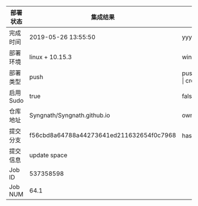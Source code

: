 部署状态 | 集成结果 | 参考值
---|---|---
完成时间 | 2019-05-26 13:55:50 | yyyy-mm-dd hh:mm:ss
部署环境 | linux + 10.15.3 | window \| linux + stable
部署类型 | push | push \| pull_request \| api \| cron
启用Sudo | true | false \| true
仓库地址 | Syngnath/Syngnath.github.io | owner_name/repo_name
提交分支 | f56cbd8a64788a44273641ed211632654f0c7968 | hash 16位
提交信息 | update space |
Job ID   | 537358598 |
Job NUM  | 64.1 |
